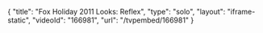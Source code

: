 {
    "title": "Fox Holiday 2011 Looks: Reflex",
    "type": "solo",
    "layout": "iframe-static",
    "videoId": "166981",
    "url": "\/tvpembed\/166981"
}